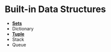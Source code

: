 # Built-in Data Structures
* [**Sets**](./Sets.ipynb)
* Dictionary
* [**Tuple**](./Tuple.ipynb)
* Stack
* Queue
